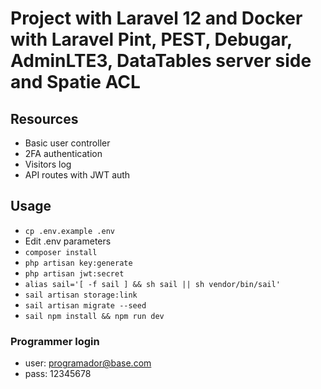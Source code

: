 # Project with Laravel 12 and Docker with Laravel Pint, PEST, Debugar, AdminLTE3, DataTables server side and Spatie ACL

## Resources

-   Basic user controller
-   2FA authentication
-   Visitors log
-   API routes with JWT auth

## Usage

-   `cp .env.example .env`
-   Edit .env parameters
-   `composer install`
-   `php artisan key:generate`
-   `php artisan jwt:secret`
-   `alias sail='[ -f sail ] && sh sail || sh vendor/bin/sail'`
-   `sail artisan storage:link`
-   `sail artisan migrate --seed`
-   `sail npm install && npm run dev`


### Programmer login

-   user: <programador@base.com>
-   pass: 12345678
